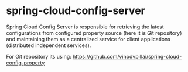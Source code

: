 # spring-cloud-config-server

Spring Cloud Config Server is responsible for retrieving the latest configurations from configured property source (here it is Git repository) and maintaining them as a centralized service for client applications (distributed independent services).

For Git repository its using: https://github.com/vinodvpillai/spring-cloud-config-property
